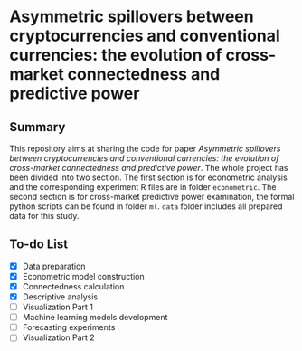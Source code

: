 # __Asymmetric spillovers between cryptocurrencies and conventional currencies: the evolution of cross-market connectedness and predictive power__

## Summary
This repository aims at sharing the code for paper _Asymmetric spillovers between cryptocurrencies and conventional currencies: the evolution of cross-market connectedness and predictive power_. The whole project has been divided into two section. The first section is for econometric analysis and the corresponding experiment R files are in folder <code>econometric</code>. The second section is for cross-market predictive power examination, the formal python scripts can be found in folder <code>ml</code>. <code>data</code> folder includes all prepared data for this study.

## To-do List
- [x] Data preparation
- [x] Econometric model construction
- [x] Connectedness calculation
- [x] Descriptive analysis
- [ ] Visualization Part 1
- [ ] Machine learning models development
- [ ] Forecasting experiments
- [ ] Visualization Part 2
